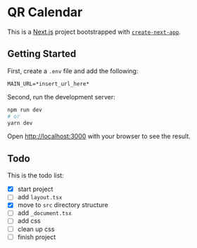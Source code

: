 # QR Calendar

This is a [Next.js](https://nextjs.org/) project bootstrapped with [`create-next-app`](https://github.com/vercel/next.js/tree/canary/packages/create-next-app).

## Getting Started

First, create a `.env` file and add the following:

```dotenv
MAIN_URL=*insert_url_here*
```

Second, run the development server:

```bash
npm run dev
# or
yarn dev
```

Open [http://localhost:3000](http://localhost:3000) with your browser to see the result.

## Todo

This is the todo list:

- [x] start project 
- [ ] add `layout.tsx`
- [x] move to `src` directory structure
- [ ] add `_document.tsx`
- [ ] add css
- [ ] clean up css
- [ ] finish project